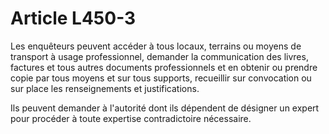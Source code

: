 # Article L450-3

Les enquêteurs peuvent accéder à tous locaux, terrains ou moyens de transport à usage professionnel, demander la communication des livres, factures et tous autres documents professionnels et en obtenir ou prendre copie par tous moyens et sur tous supports, recueillir sur convocation ou sur place les renseignements et justifications.

Ils peuvent demander à l'autorité dont ils dépendent de désigner un expert pour procéder à toute expertise contradictoire nécessaire.
